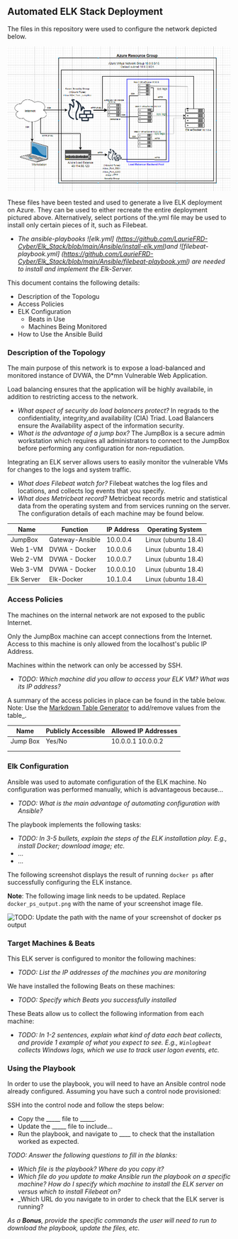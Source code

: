 ## Automated ELK Stack Deployment

The files in this repository were used to configure the network depicted below.

![Update the path with the name of Network Diagram](Diagrams/Network_Diagram.png)

These files have been tested and used to generate a live ELK deployment on Azure. They can be used to either recreate the entire deployment pictured above. Alternatively, select portions of the.yml file may be used to install only certain pieces of it, such as Filebeat.

  - _The ansible-playbooks ![elk.yml] (https://github.com/LaurieFRD-Cyber/Elk_Stack/blob/main/Ansible/install-elk.yml)and ![filebeat-playbook.yml] (https://github.com/LaurieFRD-Cyber/Elk_Stack/blob/main/Ansible/filebeat-playbook.yml) are needed to install and implement the Elk-Server._

This document contains the following details:
- Description of the Topologu
- Access Policies
- ELK Configuration
  - Beats in Use
  - Machines Being Monitored
- How to Use the Ansible Build


### Description of the Topology

The main purpose of this network is to expose a load-balanced and monitored instance of DVWA, the D*mn Vulnerable Web Application.

Load balancing ensures that the application will be highly availabile, in addition to restricting access to the network.
- _What aspect of security do load balancers protect?_ 
   In regrads to the confidentiality, integrity,and availability (CIA) Triad. Load Balancers ensure the Availability aspect of the information security.  	
- _What is the advantage of a jump box?_
   The JumpBox is a secure admin workstation which requires all administrators to connect to the JumpBox before performing any configuration for non-repudiation.

Integrating an ELK server allows users to easily monitor the vulnerable VMs for changes to the logs and system traffic.
- _What does Filebeat watch for?_
   Filebeat watches the log files and locations, and collects log events that you specify. 
- _What does Metricbeat record?_
   Metricbeat records metric and statistical data from the operating system and from services running on the server.
The configuration details of each machine may be found below.

| Name       | Function        | IP Address | Operating System    |
|------------|-----------------|------------|---------------------|
| JumpBox    | Gateway-Ansible | 10.0.0.4   | Linux (ubuntu 18.4) |
| Web 1-VM   | DVWA - Docker   | 10.0.0.6   | Linux (ubuntu 18.4) |
| Web 2-VM   | DVWA - Docker   | 10.0.0.7   | Linux (ubuntu 18.4) |
| Web 3-VM   | DVWA - Docker   | 10.0.0.10  | Linux (ubuntu 18.4) |
| Elk Server | Elk-Docker      | 10.1.0.4   | Linux (ubuntu 18.4) |

### Access Policies

The machines on the internal network are not exposed to the public Internet. 

Only the JumpBox machine can accept connections from the Internet. Access to this machine is only allowed from the localhost's public IP Address.

Machines within the network can only be accessed by SSH.
- _TODO: Which machine did you allow to access your ELK VM? What was its IP address?_

A summary of the access policies in place can be found in the table below.
Note: Use the [Markdown Table Generator](http://www.tablesgenerator.com/markdown_tables) to add/remove values from the table_.

| Name     | Publicly Accessible | Allowed IP Addresses |
|----------|---------------------|----------------------|
| Jump Box | Yes/No              | 10.0.0.1 10.0.0.2    |
|          |                     |                      |
|          |                     |                      |

### Elk Configuration

Ansible was used to automate configuration of the ELK machine. No configuration was performed manually, which is advantageous because...
- _TODO: What is the main advantage of automating configuration with Ansible?_

The playbook implements the following tasks:
- _TODO: In 3-5 bullets, explain the steps of the ELK installation play. E.g., install Docker; download image; etc._
- ...
- ...

The following screenshot displays the result of running `docker ps` after successfully configuring the ELK instance.

**Note**: The following image link needs to be updated. Replace `docker_ps_output.png` with the name of your screenshot image file.  


![TODO: Update the path with the name of your screenshot of docker ps output](Images/docker_ps_output.png)

### Target Machines & Beats
This ELK server is configured to monitor the following machines:
- _TODO: List the IP addresses of the machines you are monitoring_

We have installed the following Beats on these machines:
- _TODO: Specify which Beats you successfully installed_

These Beats allow us to collect the following information from each machine:
- _TODO: In 1-2 sentences, explain what kind of data each beat collects, and provide 1 example of what you expect to see. E.g., `Winlogbeat` collects Windows logs, which we use to track user logon events, etc._

### Using the Playbook
In order to use the playbook, you will need to have an Ansible control node already configured. Assuming you have such a control node provisioned: 

SSH into the control node and follow the steps below:
- Copy the _____ file to _____.
- Update the _____ file to include...
- Run the playbook, and navigate to ____ to check that the installation worked as expected.

_TODO: Answer the following questions to fill in the blanks:_
- _Which file is the playbook? Where do you copy it?_
- _Which file do you update to make Ansible run the playbook on a specific machine? How do I specify which machine to install the ELK server on versus which to install Filebeat on?_
- _Which URL do you navigate to in order to check that the ELK server is running?

_As a **Bonus**, provide the specific commands the user will need to run to download the playbook, update the files, etc._
